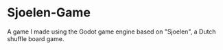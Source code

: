 # Sjoelen-Game
A game I made using the Godot game engine based on "Sjoelen", a Dutch shuffle board game. 
